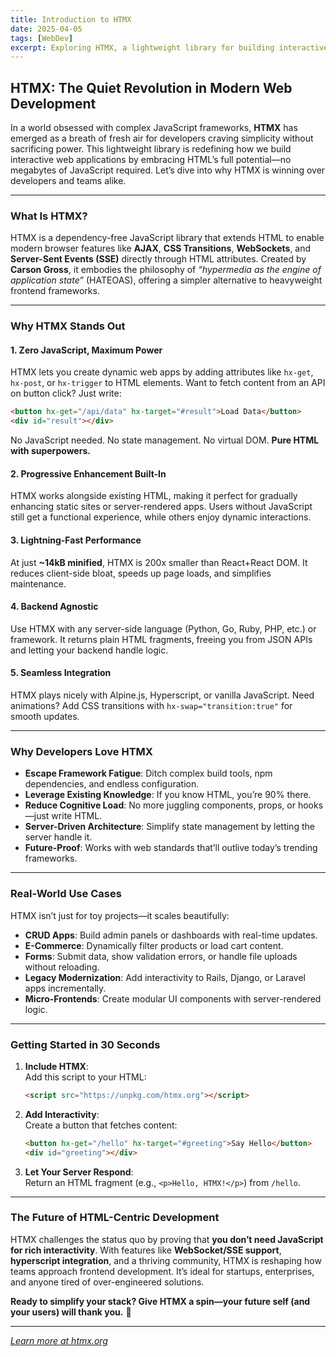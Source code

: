 ```yaml
---
title: Introduction to HTMX
date: 2025-04-05
tags: [WebDev]
excerpt: Exploring HTMX, a lightweight library for building interactive web applications by embracing HTML’s full potential.
---
```


## HTMX: The Quiet Revolution in Modern Web Development

In a world obsessed with complex JavaScript frameworks, **HTMX** has emerged as a breath of fresh air for developers craving simplicity without sacrificing power. This lightweight library is redefining how we build interactive web applications by embracing HTML’s full potential—no megabytes of JavaScript required. Let’s dive into why HTMX is winning over developers and teams alike.

---

### What Is HTMX?

HTMX is a dependency-free JavaScript library that extends HTML to enable modern browser features like **AJAX**, **CSS Transitions**, **WebSockets**, and **Server-Sent Events (SSE)** directly through HTML attributes. Created by **Carson Gross**, it embodies the philosophy of *“hypermedia as the engine of application state”* (HATEOAS), offering a simpler alternative to heavyweight frontend frameworks.

---

### Why HTMX Stands Out

#### 1. **Zero JavaScript, Maximum Power**  

HTMX lets you create dynamic web apps by adding attributes like `hx-get`, `hx-post`, or `hx-trigger` to HTML elements. Want to fetch content from an API on button click? Just write:

```html
<button hx-get="/api/data" hx-target="#result">Load Data</button>
<div id="result"></div>
```

No JavaScript needed. No state management. No virtual DOM. **Pure HTML with superpowers.**

#### 2. **Progressive Enhancement Built-In**  

HTMX works alongside existing HTML, making it perfect for gradually enhancing static sites or server-rendered apps. Users without JavaScript still get a functional experience, while others enjoy dynamic interactions.

#### 3. **Lightning-Fast Performance**  

At just **~14kB minified**, HTMX is 200x smaller than React+React DOM. It reduces client-side bloat, speeds up page loads, and simplifies maintenance.

#### 4. **Backend Agnostic**  

Use HTMX with any server-side language (Python, Go, Ruby, PHP, etc.) or framework. It returns plain HTML fragments, freeing you from JSON APIs and letting your backend handle logic.

#### 5. **Seamless Integration**  

HTMX plays nicely with Alpine.js, Hyperscript, or vanilla JavaScript. Need animations? Add CSS transitions with `hx-swap="transition:true"` for smooth updates.

---

### Why Developers Love HTMX

- **Escape Framework Fatigue**: Ditch complex build tools, npm dependencies, and endless configuration.
- **Leverage Existing Knowledge**: If you know HTML, you’re 90% there.
- **Reduce Cognitive Load**: No more juggling components, props, or hooks—just write HTML.
- **Server-Driven Architecture**: Simplify state management by letting the server handle it.
- **Future-Proof**: Works with web standards that’ll outlive today’s trending frameworks.

---

### Real-World Use Cases

HTMX isn’t just for toy projects—it scales beautifully:

- **CRUD Apps**: Build admin panels or dashboards with real-time updates.
- **E-Commerce**: Dynamically filter products or load cart content.
- **Forms**: Submit data, show validation errors, or handle file uploads without reloading.
- **Legacy Modernization**: Add interactivity to Rails, Django, or Laravel apps incrementally.
- **Micro-Frontends**: Create modular UI components with server-rendered logic.

---

### Getting Started in 30 Seconds

1. **Include HTMX**:  
   Add this script to your HTML:

   ```html
   <script src="https://unpkg.com/htmx.org"></script>
   ```

2. **Add Interactivity**:  
   Create a button that fetches content:

   ```html
   <button hx-get="/hello" hx-target="#greeting">Say Hello</button>
   <div id="greeting"></div>
   ```

3. **Let Your Server Respond**:  
   Return an HTML fragment (e.g., `<p>Hello, HTMX!</p>`) from `/hello`.

---

### The Future of HTML-Centric Development

HTMX challenges the status quo by proving that **you don’t need JavaScript for rich interactivity**. With features like **WebSocket/SSE support**, **hyperscript integration**, and a thriving community, HTMX is reshaping how teams approach frontend development. It’s ideal for startups, enterprises, and anyone tired of over-engineered solutions.

**Ready to simplify your stack? Give HTMX a spin—your future self (and your users) will thank you.** 🚀

---

*[Learn more at htmx.org](https://htmx.org/)*
